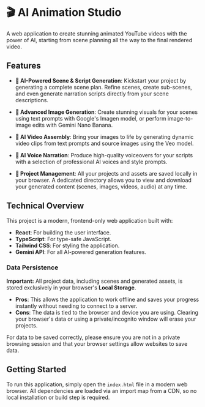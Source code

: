 # 🎬 AI Animation Studio

A web application to create stunning animated YouTube videos with the power of AI, starting from scene planning all the way to the final rendered video.

## Features

-   **📝 AI-Powered Scene & Script Generation**: Kickstart your project by generating a complete scene plan. Refine scenes, create sub-scenes, and even generate narration scripts directly from your scene descriptions.

-   **🎨 Advanced Image Generation**: Create stunning visuals for your scenes using text prompts with Google's Imagen model, or perform image-to-image edits with Gemini Nano Banana.

-   **🎥 AI Video Assembly**: Bring your images to life by generating dynamic video clips from text prompts and source images using the Veo model.

-   **🎤 AI Voice Narration**: Produce high-quality voiceovers for your scripts with a selection of professional AI voices and style prompts.

-   **📂 Project Management**: All your projects and assets are saved locally in your browser. A dedicated directory allows you to view and download your generated content (scenes, images, videos, audio) at any time.

## Technical Overview

This project is a modern, frontend-only web application built with:

-   **React**: For building the user interface.
-   **TypeScript**: For type-safe JavaScript.
-   **Tailwind CSS**: For styling the application.
-   **Gemini API**: For all AI-powered generation features.

### Data Persistence

**Important:** All project data, including scenes and generated assets, is stored exclusively in your browser's **Local Storage**.

-   **Pros**: This allows the application to work offline and saves your progress instantly without needing to connect to a server.
-   **Cons**: The data is tied to the browser and device you are using. Clearing your browser's data or using a private/incognito window will erase your projects.

For data to be saved correctly, please ensure you are not in a private browsing session and that your browser settings allow websites to save data.

## Getting Started

To run this application, simply open the `index.html` file in a modern web browser. All dependencies are loaded via an import map from a CDN, so no local installation or build step is required.